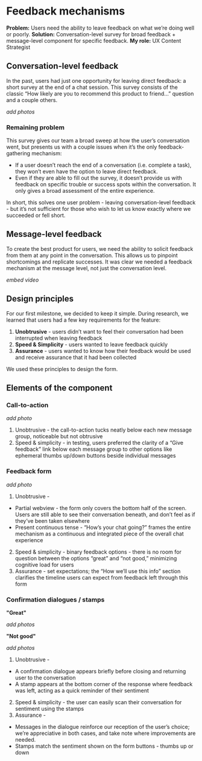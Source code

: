 # Feedback mechanisms

**Problem:** Users need the ability to leave feedback on what we’re doing well or poorly.
**Solution:** Conversation-level survey for broad feedback + message-level component for specific feedback.
**My role:** UX Content Strategist

## Conversation-level feedback

In the past, users had just one opportunity for leaving direct feedback: a short survey at the end of a chat session. This survey consists of the classic “How likely are you to recommend this product to friend…” question and a couple others. 

*add photos*

### Remaining problem

This survey gives our team a broad sweep at how the user’s conversation went, but presents us with a couple issues when it’s the only feedback-gathering mechanism:
* If a user doesn’t reach the end of a conversation (i.e. complete a task), they won’t even have the option to leave direct feedback.
* Even if they are able to fill out the survey, it doesn’t provide us with feedback on specific trouble or success spots within the conversation. It only gives a broad assessment of the entire experience.

In short, this solves one user problem - leaving conversation-level feedback - but it’s not sufficient for those who wish to let us know exactly where we succeeded or fell short.

## Message-level feedback

To create the best product for users, we need the ability to solicit feedback from them at any point in the conversation. This allows us to pinpoint shortcomings and replicate successes. It was clear we needed a feedback mechanism at the message level, not just the conversation level.

*embed video*

## Design principles

For our first milestone, we decided to keep it simple. During research, we learned that users had a few key requirements for the feature:

1. **Unobtrusive** - users didn’t want to feel their conversation had been interrupted when leaving feedback
2. **Speed & Simplicity** - users wanted to leave feedback quickly
3. **Assurance** - users wanted to know how their feedback would be used and receive assurance that it had been collected

We used these principles to design the form.

## Elements of the component

### Call-to-action

*add photo*

1. Unobtrusive - the call-to-action tucks neatly below each new message group, noticeable but not obtrusive
2. Speed & simplicity - in testing, users preferred the clarity of a “Give feedback” link below each message group to other options like ephemeral thumbs up/down buttons beside individual messages

### Feedback form

*add photo*

1. Unobtrusive - 
* Partial webview - the form only covers the bottom half of the screen. Users are still able to see their conversation beneath, and don’t feel as if they’ve been taken elsewhere
* Present continuous tense - “How’s your chat going?” frames the entire mechanism as a continuous and integrated piece of the overall chat experience
2. Speed & simplicity - binary feedback options - there is no room for question between the options “great” and “not good,” minimizing cognitive load for users
3. Assurance - set expectations; the “How we’ll use this info” section clarifies the timeline users can expect from feedback left through this form

### Confirmation dialogues / stamps

**"Great"**

*add photos*

**"Not good"**

*add photos*

1. Unobtrusive -
*  A confirmation dialogue appears briefly before closing and returning user to the conversation
* A stamp appears at the bottom corner of the response where feedback was left, acting as a quick reminder of their sentiment
2. Speed & simplicity - the user can easily scan their conversation for sentiment using the stamps
3. Assurance - 
* Messages in the dialogue reinforce our reception of the user’s choice; we’re appreciative in both cases, and take note where improvements are needed.
* Stamps match the sentiment shown on the form buttons - thumbs up or down